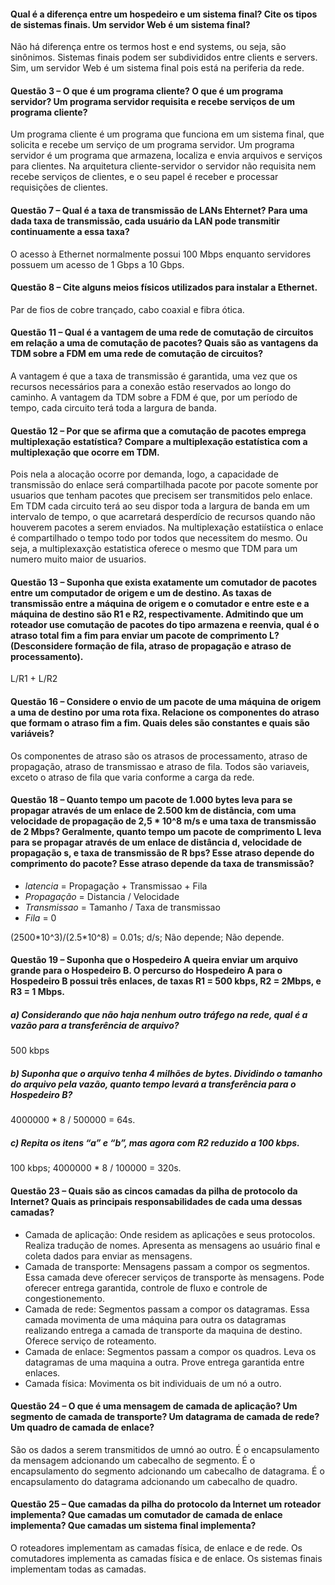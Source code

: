 #### Qual é a diferença entre um hospedeiro e um sistema final? Cite os tipos de sistemas finais. Um servidor Web é um sistema final?

Não há diferença entre os termos host e end systems, ou seja, são sinônimos. Sistemas finais podem ser subdivididos entre clients e servers. Sim, um servidor Web é um sistema final pois está na periferia da rede.

#### Questão 3 – O que é um programa cliente? O que é um programa servidor? Um programa servidor requisita e recebe serviços de um programa cliente?

Um programa cliente é um programa que funciona em um sistema final, que solicita e recebe um serviço de um programa servidor. Um programa servidor é um programa que armazena, localiza e envia arquivos e serviços para clientes. Na arquitetura cliente-servidor o servidor não requisita nem recebe serviços de clientes, e o seu papel é receber e processar requisições de clientes.

#### Questão 7 – Qual é a taxa de transmissão de LANs Ehternet? Para uma dada taxa de transmissão, cada usuário da LAN pode transmitir continuamente a essa taxa?

O acesso à Ethernet normalmente possui 100 Mbps enquanto servidores possuem um acesso de 1 Gbps a 10 Gbps.

#### Questão 8 – Cite alguns meios físicos utilizados para instalar a Ethernet.

Par de fios de cobre trançado, cabo coaxial e fibra ótica.

#### Questão 11 – Qual é a vantagem de uma rede de comutação de circuitos em relação a uma de comutação de pacotes? Quais são as vantagens da TDM sobre a FDM em uma rede de comutação de circuitos?

A vantagem é que a taxa de transmissão é garantida, uma vez que os recursos necessários para a conexão estão reservados ao longo do caminho. A vantagem da TDM sobre a FDM é que, por um período de tempo, cada circuito terá toda a largura de banda.

#### Questão 12 – Por que se afirma que a comutação de pacotes emprega multiplexação estatística? Compare a multiplexação estatística com a multiplexação que ocorre em TDM.

Pois nela a alocação ocorre por demanda, logo, a capacidade de transmissão do enlace será compartilhada pacote por pacote somente por usuarios que tenham pacotes que precisem ser transmitidos pelo enlace. Em TDM cada circuito terá ao seu dispor toda a largura de banda em um intervalo de tempo, o que acarretará desperdício de recursos quando não houverem pacotes a serem enviados. Na multiplexação estatiística o enlace é compartilhado o tempo todo por todos que necessitem do mesmo. Ou seja, a multiplexaxção estatistica oferece o mesmo que TDM para um numero muito maior de usuarios.

#### Questão 13 – Suponha que exista exatamente um comutador de pacotes entre um computador de origem e um de destino. As taxas de transmissão entre a máquina de origem e o comutador e entre este e a máquina de destino são R1 e R2, respectivamente. Admitindo que um roteador use comutação de pacotes do tipo armazena e reenvia, qual é o atraso total fim a fim para enviar um pacote de comprimento L? (Desconsidere formação de fila, atraso de propagação e atraso de processamento).

L/R1 + L/R2

#### Questão 16 – Considere o envio de um pacote de uma máquina de origem a uma de destino por uma rota fixa. Relacione os componentes do atraso que formam o atraso fim a fim. Quais deles são constantes e quais são variáveis?

Os componentes de atraso são os atrasos de processamento, atraso de propagação, atraso de transmissao e atraso de fila. Todos são variaveis, exceto o atraso de fila que varia conforme a carga da rede.

#### Questão 18 – Quanto tempo um pacote de 1.000 bytes leva para se propagar através de um enlace de 2.500 km de distância, com uma velocidade de propagação de 2,5 * 10^8 m/s e uma taxa de transmissão de 2 Mbps? Geralmente, quanto tempo um pacote de comprimento L leva para se propagar através de um enlace de distância d, velocidade de propagação s, e taxa de transmissão de R bps? Esse atraso depende do comprimento do pacote? Esse atraso depende da taxa de transmissão?

- *latencia*     = Propagação + Transmissao + Fila
- *Propagação*   = Distancia / Velocidade
- *Transmissao*  = Tamanho / Taxa de transmissao
- *Fila*         = 0 

(2500\*10^3)/(2.5\*10^8) = 0.01s; d/s; Não depende; Não depende.

#### Questão 19 – Suponha que o Hospedeiro A queira enviar um arquivo grande para o Hospedeiro B. O percurso do Hospedeiro A para o Hospedeiro B possui três enlaces, de taxas R1 = 500 kbps, R2 = 2Mbps, e R3 = 1 Mbps. 

##### a) Considerando que não haja nenhum outro tráfego na rede, qual é a vazão para a transferência de arquivo?

500 kbps

##### b) Suponha que o arquivo tenha 4 milhões de bytes. Dividindo o tamanho do arquivo pela vazão, quanto tempo levará a transferência para o Hospedeiro B? 

4000000 * 8 / 500000 = 64s.

##### c) Repita os itens “a” e “b”, mas agora com R2 reduzido a 100 kbps.

100 kbps; 4000000 * 8 / 100000 = 320s.

#### Questão 23 – Quais são as cincos camadas da pilha de protocolo da Internet? Quais as principais responsabilidades de cada uma dessas camadas?

- Camada de aplicação: Onde residem as aplicações e seus protocolos. Realiza tradução de nomes. Apresenta as mensagens ao usuário final e coleta dados para enviar as mensagens.
- Camada de transporte: Mensagens passam a compor os segmentos. Essa camada deve oferecer serviços de transporte às mensagens. Pode oferecer entrega garantida, controle de fluxo e controle de congestionemento.
- Camada de rede: Segmentos passam a compor os datagramas. Essa camada movimenta de uma máquina para outra os datagramas realizando entrega a camada de transporte da maquina de destino. Oferece serviço de roteamento.
- Camada de enlace: Segmentos passam a compor os quadros. Leva os datagramas de uma maquina a outra. Prove entrega garantida entre enlaces.
- Camada física: Movimenta os bit individuais de um nó a outro.

#### Questão 24 – O que é uma mensagem de camada de aplicação? Um segmento de camada de transporte? Um datagrama de camada de rede? Um quadro de camada de enlace?

São os dados a serem transmitidos de umnó ao outro. É o encapsulamento da mensagem adcionando um cabecalho de segmento. É o encapsulamento do segmento adcionando um cabecalho de datagrama. É o encapsulamento do datagrama adcionando um cabecalho de quadro.

#### Questão 25 – Que camadas da pilha do protocolo da Internet um roteador implementa? Que camadas um comutador de camada de enlace implementa? Que camadas um sistema final implementa?

O roteadores implementam as camadas física, de enlace e de rede. Os comutadores implementa as camadas física e de enlace. Os sistemas finais implementam todas as camadas.
